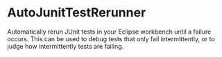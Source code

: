 # AutoJunitTestRerunner
Automatically rerun JUnit tests in your Eclipse workbench until a failure occurs. This can be used to debug tests that only fail intermittently, or to judge how intermittently tests are failing. 
